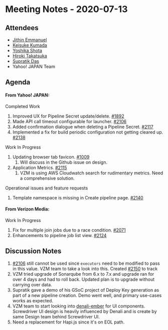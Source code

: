 # Meeting Notes - 2020-07-13

## Attendees

- [Jithin Emmanuel](https://github.com/jithine)
- [Keisuke Kumada](https://github.com/kumada626)
- [Yoshika Shota](https://github.com/s-yoshika)
- [Hiroki Takatsuka](https://github.com/tk3fftk)
- [Supratik Das](https://github.com/supra08)
- Yahoo! JAPAN Team

## Agenda

#### From Yahoo! JAPAN:

Completed Work

1. Improved UX for Pipeline Secret update/delete. [#1892](https://github.com/screwdriver-cd/screwdriver/issues/1892)
1. Made API call timeout configurable for launcher. [#2106](https://github.com/screwdriver-cd/screwdriver/issues/2106)
1. Added confirmation dialogue when deleting a Pipeline Secret. [#2117](https://github.com/screwdriver-cd/screwdriver/issues/2117)
1. Implemented a fix for build periodic configuration not getting cleared up. [#2138](https://github.com/screwdriver-cd/screwdriver/issues/2138)



Work In Progress 

1. Updating browser tab favicon. [#1009](https://github.com/screwdriver-cd/screwdriver/issues/1009)
   1. Will discuss in the Github issue on design. 
1. Application Metrics. [#2115](https://github.com/screwdriver-cd/screwdriver/issues/2115)
   1. VZM is using AWS Cloudwatch search for rudimentary metrics. Need a comprehensive solution.



Operational issues and feature requests

1. Template namespace is missing in Create pipeline page. [#2140](https://github.com/screwdriver-cd/screwdriver/issues/2140)

#### From Verizon Media:


Work In Progress 

1. Fix for multiple join jobs due to a race condition. [#2071](https://github.com/screwdriver-cd/screwdriver/issues/2071)
1. Enhancements to pipeline job list view. [#2124](https://github.com/screwdriver-cd/screwdriver/issues/2124)



## Discussion Notes

1. [#2106](https://github.com/screwdriver-cd/screwdriver/issues/2106) still cannot be used since `executors` need to be modified to pass in this value. VZM team to take a look into this. Created [#2150](https://github.com/screwdriver-cd/screwdriver/issues/2150) to track
1. VZM tried upgrade of Sonarqube from 6.x to 7.x and upgrade ran for over 4 days and had to roll back. Updated plan is to upgrade without carrying over data.
1. Supratik gave a demo of his GSoC project of Deploy Key generation as part of a new pipeline creation. Demo went well, and primary use-cases works as expected.
1. VZM team to start looking into [denali-ember](https://github.com/denali-design/denali-ember) for UI components. Screwdriver UI design is heavily influenced by Denali and is create by same Design team behind Screwdriver UI.
1. Need a replacement for Hapi.js since it's on EOL path. 
